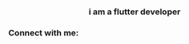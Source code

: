 <h3 align="center">i am a flutter developer</h3>

<h3 align="left">Connect with me:</h3>
<p align="left">
</p>

